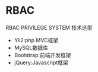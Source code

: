 # RBAC
RBAC PRIVILEGE SYSTEM
技术选型
<ul>
<li>Yii2:php MVC框架 </li>
<li>MySQL数据库</li>
<li>Bootstrap:前端开发框架</li>
<li>jQuery:Javascript框架</li>
</ul>


